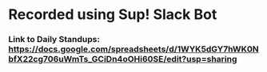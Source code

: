 # Recorded using Sup! Slack Bot

### Link to Daily Standups: https://docs.google.com/spreadsheets/d/1WYK5dGY7hWK0NbfX22cg706uWmTs_GCiDn4oOHi60SE/edit?usp=sharing
